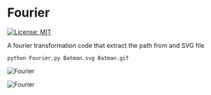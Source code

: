 # Fourier
[![License: MIT](https://img.shields.io/badge/License-MIT-yellow.svg)](https://opensource.org/licenses/MIT)

A fourier transformation code that extract the path from and SVG file

```shell
python Fourier.py Batman.svg Batman.gif
````

![Fourier](https://github.com/damuopel/Fourier/blob/master/GIFs/Fourier.gif)

![Fourier](https://github.com/damuopel/Fourier/blob/master/GIFs/Batman2.gif)
